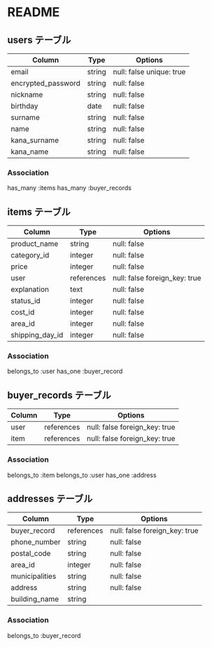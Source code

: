 # README

## users テーブル
| Column             | Type   | Options                  |
| ------------------ | ------ | -----------              |
| email              | string | null: false unique: true |
| encrypted_password | string | null: false              |
| nickname           | string | null: false              |
| birthday           | date   | null: false              |
| surname            | string | null: false              |
| name               | string | null: false              |
| kana_surname       | string | null: false              |
| kana_name          | string | null: false              |

### Association

has_many :items
has_many :buyer_records

## items テーブル

| Column             | Type       | Options                       |
| ------             | ------     | -----------                   |
| product_name       | string     | null: false                   |
| category_id        | integer    | null: false                   |
| price              | integer    | null: false                   |
| user               | references | null: false foreign_key: true |
| explanation        | text       | null: false                   |
| status_id          | integer    | null: false                   |
| cost_id            | integer    | null: false                   |
| area_id            | integer    | null: false                   |
| shipping_day_id            | integer    | null: false                   |

### Association
belongs_to :user
has_one :buyer_record


## buyer_records テーブル

| Column            | Type       | Options                       |
| ------            | ------     | -----------                   |
| user              | references | null: false foreign_key: true |
| item              | references | null: false foreign_key: true |


### Association
belongs_to :item
belongs_to :user
has_one :address




## addresses テーブル

| Column            | Type       | Options                       |
| ------            | ------     | -----------                   |
| buyer_record      | references | null: false foreign_key: true |
| phone_number      | string     | null: false                   |
| postal_code       | string     | null: false                   |
| area_id           | integer    | null: false                   |
| municipalities    | string     | null: false                   |
| address           | string     | null: false                   |
| building_name     | string     |                               |


### Association
belongs_to :buyer_record
